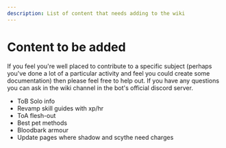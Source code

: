 ```yaml
---
description: List of content that needs adding to the wiki
---
```


# Content to be added

If you feel you're well placed to contribute to a specific subject (perhaps you've done a lot of a particular activity and feel you could create some documentation) then please feel free to help out. If you have any questions you can ask in the wiki channel in the bot's official discord server.

* ToB Solo info
* Revamp skill guides with xp/hr
* ToA flesh-out
* Best pet methods
* Bloodbark armour
* Update pages where shadow and scythe need charges&#x20;
